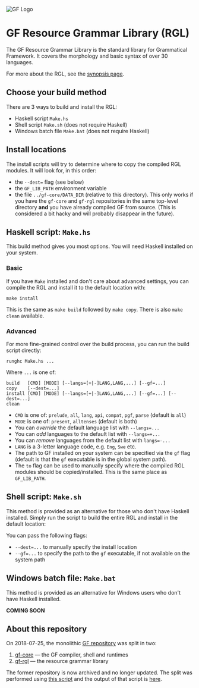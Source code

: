 ![GF Logo](http://www.grammaticalframework.org/doc/Logos/gf1.svg)

# GF Resource Grammar Library (RGL)

The GF Resource Grammar Library is the standard library for Grammatical Framework. It covers the morphology and basic syntax of over 30 languages.

For more about the RGL, see the [synopsis page](http://www.grammaticalframework.org/lib/doc/synopsis.html).

## Choose your build method

There are 3 ways to build and install the RGL:

- Haskell script `Make.hs`
- Shell script `Make.sh` (does not require Haskell)
- Windows batch file `Make.bat` (does not require Haskell)

## Install locations

The install scripts will try to determine where to copy the compiled RGL modules.
It will look for, in this order:
- the `--dest=` flag (see below)
- the `GF_LIB_PATH` environment variable
- the file `../gf-core/DATA_DIR` (relative to this directory). This only works if you have the `gf-core` and `gf-rgl` repositories in the same top-level directory **and** you have already compiled GF from source.
(This is considered a bit hacky and will probably disappear in the future).

## Haskell script: `Make.hs`

This build method gives you most options.
You will need Haskell installed on your system.

### Basic

If you have `Make` installed and don't care about advanced settings,
you can compile the RGL and install it to the default location with:

```
make install
```

This is the same as `make build` followed by `make copy`.
There is also `make clean` available.

### Advanced

For more fine-grained control over the build process, you can run the build script directly:

```
runghc Make.hs ...
```

Where `...` is one of:
```
build   [CMD] [MODE] [--langs=[+|-]LANG,LANG,...] [--gf=...]
copy    [--dest=...]
install [CMD] [MODE] [--langs=[+|-]LANG,LANG,...] [--gf=...] [--dest=...]
clean
```

- `CMD` is one of:
`prelude`,
`all`,
`lang`,
`api`,
`compat`,
`pgf`,
`parse`
(default is `all`)
- `MODE` is one of:
`present`,
`alltenses`
(default is both)
- You can _override_ the default language list with `--langs=...`
- You can _add_ languages to the default list with `--langs=+...`
- You can _remove_ languages from the default list with `langs=-...`
- `LANG` is a 3-letter language code, e.g. `Eng`, `Swe` etc.
- The path to GF installed on your system can be specified via the `gf` flag (default is that the `gf` executable is in the global system path).
- The `to` flag can be used to manually specify where the compiled RGL modules should be copied/installed. This is the same place as `GF_LIB_PATH`.

## Shell script: `Make.sh`

This method is provided as an alternative for those who don't have Haskell installed. Simply run the script to build the entire RGL and install in the default location:

You can pass the following flags:
- `--dest=...` to manually specify the install location
- `--gf=...` to specify the path to the `gf` executable, if not available on the system path

## Windows batch file: `Make.bat`

This method is provided as an alternative for Windows users who don't have Haskell installed.

**COMING SOON**

## About this repository

On 2018-07-25, the monolithic [GF repository](https://github.com/GrammaticalFramework/GF)
was split in two:

1. [gf-core](https://github.com/GrammaticalFramework/gf-core) —  the GF compiler, shell and runtimes
2. [gf-rgl](https://github.com/GrammaticalFramework/gf-rgl) — the resource grammar library

The former repository is now archived and no longer updated.
The split was performed using [this script](https://github.com/GrammaticalFramework/GF/blob/30ae1b5a5f73513ac5825ca6712186ef8afe9fd4/split/run.sh)
and the output of that script is [here](https://gist.github.com/johnjcamilleri/a6c43ff61f15a9657b457ac94ab7db61).
